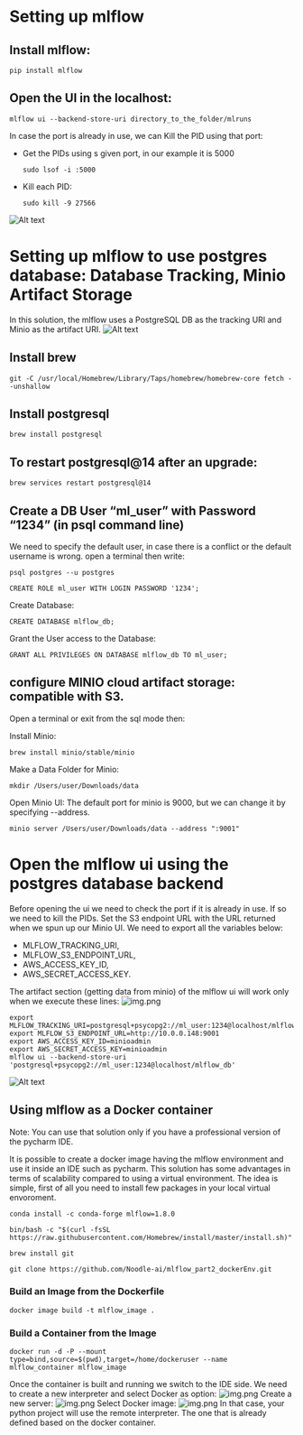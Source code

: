 # Setting up mlflow
## Install mlflow:

    pip install mlflow

## Open the UI in the localhost:

    mlflow ui --backend-store-uri directory_to_the_folder/mlruns

In case the port is already in use, we can Kill the PID using that port:
* Get the PIDs using s given port, in our example it is 5000

      sudo lsof -i :5000 

* Kill each PID:
  
      sudo kill -9 27566

![Alt text](images/kill_PID.png "KILL-PID-ON_MAC")

# Setting up mlflow to use postgres database: Database Tracking, Minio Artifact Storage
In this solution, the mlflow uses a PostgreSQL DB as the tracking URI and Minio as the artifact URI.
![Alt text](images/mlflow-functional-process.drawio.png "mlflow functional process")

## Install brew
    git -C /usr/local/Homebrew/Library/Taps/homebrew/homebrew-core fetch --unshallow

## Install postgresql
    brew install postgresql

## To restart postgresql@14 after an upgrade:
    brew services restart postgresql@14

## Create a DB User “ml_user” with Password “1234” (in psql command line)
We need to specify the default user, in case there is a conflict or the default username is wrong.
open a terminal then write:

    psql postgres --u postgres

    CREATE ROLE ml_user WITH LOGIN PASSWORD '1234';


Create Database:
    
    CREATE DATABASE mlflow_db;

Grant the User access to the Database:

    GRANT ALL PRIVILEGES ON DATABASE mlflow_db TO ml_user;


## configure MINIO cloud artifact storage: compatible with S3.
Open a terminal or exit from the sql mode then:

Install Minio:

    brew install minio/stable/minio

Make a Data Folder for Minio:

    mkdir /Users/user/Downloads/data

Open Minio UI: The default port for minio is 9000, but we can change it by specifying --address. 

    minio server /Users/user/Downloads/data --address ":9001"

# Open the mlflow ui using the postgres database backend
Before opening the ui we need to check the port if it is already in use. If so we need to kill the PIDs.
Set the S3 endpoint URL with the URL returned when we spun up our Minio UI.
We need to export all the variables below: 
* MLFLOW_TRACKING_URI, 
* MLFLOW_S3_ENDPOINT_URL,
* AWS_ACCESS_KEY_ID, 
* AWS_SECRET_ACCESS_KEY.

The artifact section (getting data from minio) of the mlflow ui will work only when we execute these lines:
![img.png](images/mlflow_ui_artifact.png)

    export MLFLOW_TRACKING_URI=postgresql+psycopg2://ml_user:1234@localhost/mlflow_db
    export MLFLOW_S3_ENDPOINT_URL=http://10.0.0.148:9001
    export AWS_ACCESS_KEY_ID=minioadmin
    export AWS_SECRET_ACCESS_KEY=minioadmin
    mlflow ui --backend-store-uri 'postgresql+psycopg2://ml_user:1234@localhost/mlflow_db'


![Alt text](images/mlflow_ui_with_minio.png "mlflow functional process")

## Using mlflow as a Docker container
Note: You can use that solution only if you have a professional version of the pycharm IDE.

It is possible to create a docker image having the mlflow environment and use it inside an IDE such as pycharm.
This solution has some advantages in terms of scalability compared to using a virtual environment.
The idea is simple, first of all you need to install few packages in your local virtual envoroment.
   
    conda install -c conda-forge mlflow=1.8.0

    bin/bash -c "$(curl -fsSL https://raw.githubusercontent.com/Homebrew/install/master/install.sh)"

    brew install git

    git clone https://github.com/Noodle-ai/mlflow_part2_dockerEnv.git

### Build an Image from the Dockerfile

    docker image build -t mlflow_image .

### Build a Container from the Image
    docker run -d -P --mount type=bind,source=$(pwd),target=/home/dockeruser --name mlflow_container mlflow_image

Once the container is built and running we switch to the IDE side.
We need to create a new interpreter and select Docker as option:
![img.png](images/pycharm_interpreter_docker_option.png)
Create a new server:
![img.png](images/docker_pycharm_interpreter_new_server.png)
Select Docker image:
![img.png](images/docker_pycharm_select_docker_image.png)
In that case, your python project will use the remote interpreter. The one that is already defined based on the docker container.



